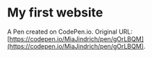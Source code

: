 # My first website

A Pen created on CodePen.io. Original URL: [https://codepen.io/MiaJindrich/pen/gOrLBQM](https://codepen.io/MiaJindrich/pen/gOrLBQM).



